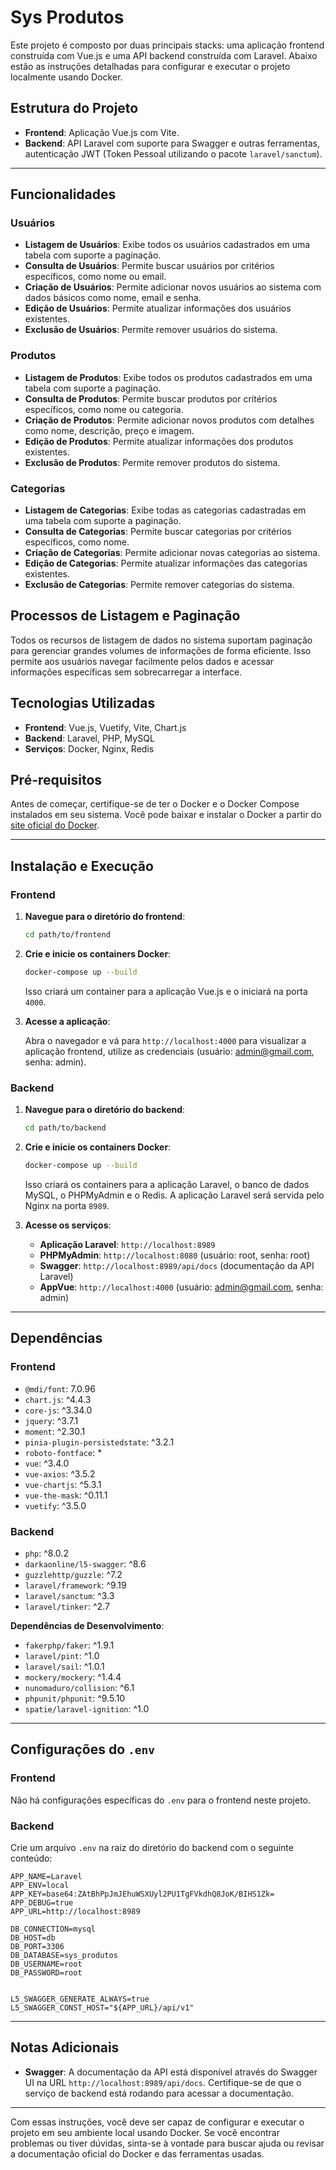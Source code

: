 # Sys Produtos

Este projeto é composto por duas principais stacks: uma aplicação frontend construída com Vue.js e uma API backend construída com Laravel. Abaixo estão as instruções detalhadas para configurar e executar o projeto localmente usando Docker.

## Estrutura do Projeto

- **Frontend**: Aplicação Vue.js com Vite.
- **Backend**: API Laravel com suporte para Swagger e outras ferramentas, autenticação JWT (Token Pessoal utilizando o pacote `laravel/sanctum`).

---

## Funcionalidades

### Usuários

- **Listagem de Usuários**: Exibe todos os usuários cadastrados em uma tabela com suporte a paginação.
- **Consulta de Usuários**: Permite buscar usuários por critérios específicos, como nome ou email.
- **Criação de Usuários**: Permite adicionar novos usuários ao sistema com dados básicos como nome, email e senha.
- **Edição de Usuários**: Permite atualizar informações dos usuários existentes.
- **Exclusão de Usuários**: Permite remover usuários do sistema.

### Produtos

- **Listagem de Produtos**: Exibe todos os produtos cadastrados em uma tabela com suporte a paginação.
- **Consulta de Produtos**: Permite buscar produtos por critérios específicos, como nome ou categoria.
- **Criação de Produtos**: Permite adicionar novos produtos com detalhes como nome, descrição, preço e imagem.
- **Edição de Produtos**: Permite atualizar informações dos produtos existentes.
- **Exclusão de Produtos**: Permite remover produtos do sistema.

### Categorias

- **Listagem de Categorias**: Exibe todas as categorias cadastradas em uma tabela com suporte a paginação.
- **Consulta de Categorias**: Permite buscar categorias por critérios específicos, como nome.
- **Criação de Categorias**: Permite adicionar novas categorias ao sistema.
- **Edição de Categorias**: Permite atualizar informações das categorias existentes.
- **Exclusão de Categorias**: Permite remover categorias do sistema.

## Processos de Listagem e Paginação

Todos os recursos de listagem de dados no sistema suportam paginação para gerenciar grandes volumes de informações de forma eficiente. Isso permite aos usuários navegar facilmente pelos dados e acessar informações específicas sem sobrecarregar a interface.

## Tecnologias Utilizadas

- **Frontend**: Vue.js, Vuetify, Vite, Chart.js
- **Backend**: Laravel, PHP, MySQL
- **Serviços**: Docker, Nginx, Redis

## Pré-requisitos

Antes de começar, certifique-se de ter o Docker e o Docker Compose instalados em seu sistema. Você pode baixar e instalar o Docker a partir do [site oficial do Docker](https://www.docker.com/get-started).

---

## Instalação e Execução

### Frontend

1. **Navegue para o diretório do frontend**:

    ```bash
    cd path/to/frontend
    ```

2. **Crie e inicie os containers Docker**:

    ```bash
    docker-compose up --build
    ```

    Isso criará um container para a aplicação Vue.js e o iniciará na porta `4000`.

3. **Acesse a aplicação**:

    Abra o navegador e vá para `http://localhost:4000` para visualizar a aplicação frontend, utilize as credenciais (usuário: admin@gmail.com, senha: admin).

### Backend

1. **Navegue para o diretório do backend**:

    ```bash
    cd path/to/backend
    ```

2. **Crie e inicie os containers Docker**:

    ```bash
    docker-compose up --build
    ```

    Isso criará os containers para a aplicação Laravel, o banco de dados MySQL, o PHPMyAdmin e o Redis. A aplicação Laravel será servida pelo Nginx na porta `8989`.

3. **Acesse os serviços**:

    - **Aplicação Laravel**: `http://localhost:8989`
    - **PHPMyAdmin**: `http://localhost:8080` (usuário: root, senha: root)
    - **Swagger**: `http://localhost:8989/api/docs` (documentação da API Laravel)
    - **AppVue**: `http://localhost:4000` (usuário: admin@gmail.com, senha: admin)

---

## Dependências

### Frontend

- `@mdi/font`: 7.0.96
- `chart.js`: ^4.4.3
- `core-js`: ^3.34.0
- `jquery`: ^3.7.1
- `moment`: ^2.30.1
- `pinia-plugin-persistedstate`: ^3.2.1
- `roboto-fontface`: *
- `vue`: ^3.4.0
- `vue-axios`: ^3.5.2
- `vue-chartjs`: ^5.3.1
- `vue-the-mask`: ^0.11.1
- `vuetify`: ^3.5.0

### Backend

- `php`: ^8.0.2
- `darkaonline/l5-swagger`: ^8.6
- `guzzlehttp/guzzle`: ^7.2
- `laravel/framework`: ^9.19
- `laravel/sanctum`: ^3.3
- `laravel/tinker`: ^2.7

**Dependências de Desenvolvimento**:

- `fakerphp/faker`: ^1.9.1
- `laravel/pint`: ^1.0
- `laravel/sail`: ^1.0.1
- `mockery/mockery`: ^1.4.4
- `nunomaduro/collision`: ^6.1
- `phpunit/phpunit`: ^9.5.10
- `spatie/laravel-ignition`: ^1.0

---

## Configurações do `.env`

### Frontend

Não há configurações específicas do `.env` para o frontend neste projeto.

### Backend

Crie um arquivo `.env` na raiz do diretório do backend com o seguinte conteúdo:

```env
APP_NAME=Laravel
APP_ENV=local
APP_KEY=base64:ZAtBhPpJmJEhuWSXUyl2PU1TgFVkdhQ8JoK/BIHS1Zk=
APP_DEBUG=true
APP_URL=http://localhost:8989

DB_CONNECTION=mysql
DB_HOST=db
DB_PORT=3306
DB_DATABASE=sys_produtos
DB_USERNAME=root
DB_PASSWORD=root


L5_SWAGGER_GENERATE_ALWAYS=true
L5_SWAGGER_CONST_HOST="${APP_URL}/api/v1"
```

---

## Notas Adicionais

- **Swagger**: A documentação da API está disponível através do Swagger UI na URL `http://localhost:8989/api/docs`. Certifique-se de que o serviço de backend está rodando para acessar a documentação.

---

Com essas instruções, você deve ser capaz de configurar e executar o projeto em seu ambiente local usando Docker. Se você encontrar problemas ou tiver dúvidas, sinta-se à vontade para buscar ajuda ou revisar a documentação oficial do Docker e das ferramentas usadas.
